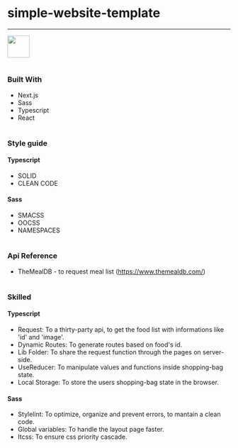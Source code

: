 # simple-website-template

<hr>

[<img target=_blank height="50px" src="https://media0.giphy.com/media/5ABGt7KDXJ62zg7oI0/giphy.gif?cid=790b761123aba84c737efe59273d3d75b3dbaef458bf13a4&rid=giphy.gif&ct=s" />](https://mini-ecommerce-refactoring.vercel.app/)

#

### Built With

* Next.js
* Sass
* Typescript
* React

#

### Style guide

#### Typescript

* SOLID
* CLEAN CODE

#### Sass

* SMACSS
* OOCSS
* NAMESPACES

#

### Api Reference

* TheMealDB - to request meal list (https://www.themealdb.com/)

#

### Skilled

#### Typescript

* Request: To a thirty-party api, to get the food list with informations like 'id' and 'image'.
* Dynamic Routes: To generate routes based on food's id.
* Lib Folder: To share the request function through the pages on server-side.
* UseReducer: To manipulate values and functions inside shopping-bag state.
* Local Storage: To store the users shopping-bag state in the browser.

#### Sass

* Stylelint: To optimize, organize and prevent errors, to mantain a clean code.
* Global variables: To handle the layout page faster.
* Itcss: To ensure css priority cascade.

